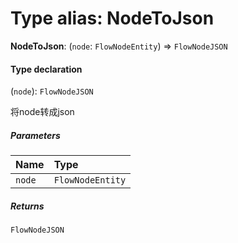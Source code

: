 # Type alias: NodeToJson

**NodeToJson**: (`node`: `FlowNodeEntity`) => `FlowNodeJSON`

#### Type declaration

(`node`): `FlowNodeJSON`

将node转成json

##### Parameters

| Name | Type |
| :------ | :------ |
| `node` | `FlowNodeEntity` |

##### Returns

`FlowNodeJSON`
